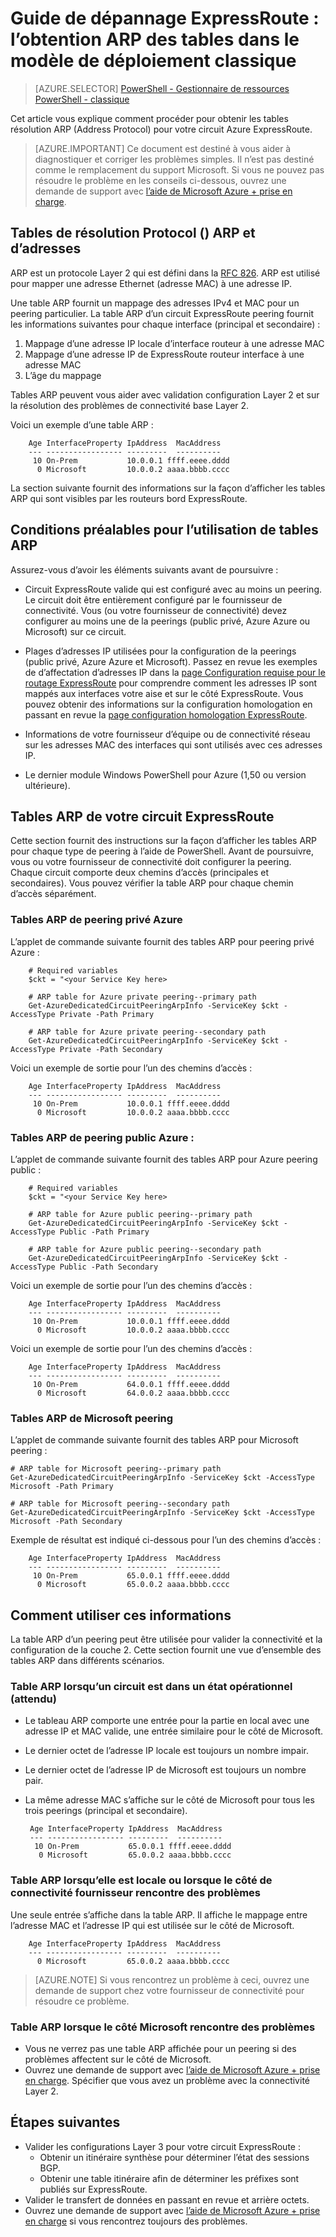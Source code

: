 <properties
   pageTitle="Guide de dépannage ExpressRoute : obtention des tables ARP | Microsoft Azure"
   description="Cette page fournit des instructions pour l’obtention des tables ARP pour un circuit ExpressRoute."
   documentationCenter="na"
   services="expressroute"
   authors="ganesr"
   manager="carolz"
   editor="tysonn"/>
<tags
   ms.service="expressroute"
   ms.devlang="na"
   ms.topic="article"
   ms.tgt_pltfrm="na"
   ms.workload="infrastructure-services"
   ms.date="10/10/2016"
   ms.author="ganesr"/>

# <a name="expressroute-troubleshooting-guide-getting-arp-tables-in-the-classic-deployment-model"></a>Guide de dépannage ExpressRoute : l’obtention ARP des tables dans le modèle de déploiement classique

> [AZURE.SELECTOR]
[PowerShell - Gestionnaire de ressources](expressroute-troubleshooting-arp-resource-manager.md)
[PowerShell - classique](expressroute-troubleshooting-arp-classic.md)

Cet article vous explique comment procéder pour obtenir les tables résolution ARP (Address Protocol) pour votre circuit Azure ExpressRoute.

>[AZURE.IMPORTANT] Ce document est destiné à vous aider à diagnostiquer et corriger les problèmes simples. Il n’est pas destiné comme le remplacement du support Microsoft. Si vous ne pouvez pas résoudre le problème en les conseils ci-dessous, ouvrez une demande de support avec [l’aide de Microsoft Azure + prise en charge](https://portal.azure.com/?#blade/Microsoft_Azure_Support/HelpAndSupportBlade).

## <a name="address-resolution-protocol-arp-and-arp-tables"></a>Tables de résolution Protocol () ARP et d’adresses
ARP est un protocole Layer 2 qui est défini dans la [RFC 826](https://tools.ietf.org/html/rfc826). ARP est utilisé pour mapper une adresse Ethernet (adresse MAC) à une adresse IP.

Une table ARP fournit un mappage des adresses IPv4 et MAC pour un peering particulier. La table ARP d’un circuit ExpressRoute peering fournit les informations suivantes pour chaque interface (principal et secondaire) :

1. Mappage d’une adresse IP locale d’interface routeur à une adresse MAC
2. Mappage d’une adresse IP de ExpressRoute routeur interface à une adresse MAC
3. L’âge du mappage

Tables ARP peuvent vous aider avec validation configuration Layer 2 et sur la résolution des problèmes de connectivité base Layer 2.

Voici un exemple d’une table ARP :

        Age InterfaceProperty IpAddress  MacAddress    
        --- ----------------- ---------  ----------    
         10 On-Prem           10.0.0.1 ffff.eeee.dddd
          0 Microsoft         10.0.0.2 aaaa.bbbb.cccc


La section suivante fournit des informations sur la façon d’afficher les tables ARP qui sont visibles par les routeurs bord ExpressRoute.

## <a name="prerequisites-for-using-arp-tables"></a>Conditions préalables pour l’utilisation de tables ARP

Assurez-vous d’avoir les éléments suivants avant de poursuivre :

 - Circuit ExpressRoute valide qui est configuré avec au moins un peering. Le circuit doit être entièrement configuré par le fournisseur de connectivité. Vous (ou votre fournisseur de connectivité) devez configurer au moins une de la peerings (public privé, Azure Azure ou Microsoft) sur ce circuit.

 - Plages d’adresses IP utilisées pour la configuration de la peerings (public privé, Azure Azure et Microsoft). Passez en revue les exemples de d’affectation d’adresses IP dans la [page Configuration requise pour le routage ExpressRoute](expressroute-routing.md) pour comprendre comment les adresses IP sont mappés aux interfaces votre aise et sur le côté ExpressRoute. Vous pouvez obtenir des informations sur la configuration homologation en passant en revue la [page configuration homologation ExpressRoute](expressroute-howto-routing-classic.md).

 - Informations de votre fournisseur d’équipe ou de connectivité réseau sur les adresses MAC des interfaces qui sont utilisés avec ces adresses IP.

 - Le dernier module Windows PowerShell pour Azure (1,50 ou version ultérieure).

## <a name="arp-tables-for-your-expressroute-circuit"></a>Tables ARP de votre circuit ExpressRoute
Cette section fournit des instructions sur la façon d’afficher les tables ARP pour chaque type de peering à l’aide de PowerShell. Avant de poursuivre, vous ou votre fournisseur de connectivité doit configurer la peering. Chaque circuit comporte deux chemins d’accès (principales et secondaires). Vous pouvez vérifier la table ARP pour chaque chemin d’accès séparément.

### <a name="arp-tables-for-azure-private-peering"></a>Tables ARP de peering privé Azure
L’applet de commande suivante fournit des tables ARP pour peering privé Azure :

        # Required variables
        $ckt = "<your Service Key here>

        # ARP table for Azure private peering--primary path
        Get-AzureDedicatedCircuitPeeringArpInfo -ServiceKey $ckt -AccessType Private -Path Primary

        # ARP table for Azure private peering--secondary path
        Get-AzureDedicatedCircuitPeeringArpInfo -ServiceKey $ckt -AccessType Private -Path Secondary

Voici un exemple de sortie pour l’un des chemins d’accès :

        Age InterfaceProperty IpAddress  MacAddress    
        --- ----------------- ---------  ----------    
         10 On-Prem           10.0.0.1 ffff.eeee.dddd
          0 Microsoft         10.0.0.2 aaaa.bbbb.cccc


### <a name="arp-tables-for-azure-public-peering"></a>Tables ARP de peering public Azure :
L’applet de commande suivante fournit des tables ARP pour Azure peering public :

        # Required variables
        $ckt = "<your Service Key here>

        # ARP table for Azure public peering--primary path
        Get-AzureDedicatedCircuitPeeringArpInfo -ServiceKey $ckt -AccessType Public -Path Primary

        # ARP table for Azure public peering--secondary path
        Get-AzureDedicatedCircuitPeeringArpInfo -ServiceKey $ckt -AccessType Public -Path Secondary

Voici un exemple de sortie pour l’un des chemins d’accès :

        Age InterfaceProperty IpAddress  MacAddress    
        --- ----------------- ---------  ----------    
         10 On-Prem           10.0.0.1 ffff.eeee.dddd
          0 Microsoft         10.0.0.2 aaaa.bbbb.cccc


Voici un exemple de sortie pour l’un des chemins d’accès :

        Age InterfaceProperty IpAddress  MacAddress    
        --- ----------------- ---------  ----------    
         10 On-Prem           64.0.0.1 ffff.eeee.dddd
          0 Microsoft         64.0.0.2 aaaa.bbbb.cccc


### <a name="arp-tables-for-microsoft-peering"></a>Tables ARP de Microsoft peering
L’applet de commande suivante fournit des tables ARP pour Microsoft peering :

    # ARP table for Microsoft peering--primary path
    Get-AzureDedicatedCircuitPeeringArpInfo -ServiceKey $ckt -AccessType Microsoft -Path Primary

    # ARP table for Microsoft peering--secondary path
    Get-AzureDedicatedCircuitPeeringArpInfo -ServiceKey $ckt -AccessType Microsoft -Path Secondary


Exemple de résultat est indiqué ci-dessous pour l’un des chemins d’accès :

        Age InterfaceProperty IpAddress  MacAddress    
        --- ----------------- ---------  ----------    
         10 On-Prem           65.0.0.1 ffff.eeee.dddd
          0 Microsoft         65.0.0.2 aaaa.bbbb.cccc


## <a name="how-to-use-this-information"></a>Comment utiliser ces informations
La table ARP d’un peering peut être utilisée pour valider la connectivité et la configuration de la couche 2. Cette section fournit une vue d’ensemble des tables ARP dans différents scénarios.

### <a name="arp-table-when-a-circuit-is-in-an-operational-expected-state"></a>Table ARP lorsqu’un circuit est dans un état opérationnel (attendu)

 - Le tableau ARP comporte une entrée pour la partie en local avec une adresse IP et MAC valide, une entrée similaire pour le côté de Microsoft.
 - Le dernier octet de l’adresse IP locale est toujours un nombre impair.
 - Le dernier octet de l’adresse IP de Microsoft est toujours un nombre pair.
 - La même adresse MAC s’affiche sur le côté de Microsoft pour tous les trois peerings (principal et secondaire).


        Age InterfaceProperty IpAddress  MacAddress    
        --- ----------------- ---------  ----------    
         10 On-Prem           65.0.0.1 ffff.eeee.dddd
          0 Microsoft         65.0.0.2 aaaa.bbbb.cccc

### <a name="arp-table-when-its-on-premises-or-when-the-connectivity-provider-side-has-problems"></a>Table ARP lorsqu’elle est locale ou lorsque le côté de connectivité fournisseur rencontre des problèmes

 Une seule entrée s’affiche dans la table ARP. Il affiche le mappage entre l’adresse MAC et l’adresse IP qui est utilisée sur le côté de Microsoft.

        Age InterfaceProperty IpAddress  MacAddress    
        --- ----------------- ---------  ----------    
          0 Microsoft         65.0.0.2 aaaa.bbbb.cccc

>[AZURE.NOTE] Si vous rencontrez un problème à ceci, ouvrez une demande de support chez votre fournisseur de connectivité pour résoudre ce problème.


### <a name="arp-table-when-the-microsoft-side-has-problems"></a>Table ARP lorsque le côté Microsoft rencontre des problèmes

 - Vous ne verrez pas une table ARP affichée pour un peering si des problèmes affectent sur le côté de Microsoft.
 -  Ouvrez une demande de support avec [l’aide de Microsoft Azure + prise en charge](https://portal.azure.com/?#blade/Microsoft_Azure_Support/HelpAndSupportBlade). Spécifier que vous avez un problème avec la connectivité Layer 2.

## <a name="next-steps"></a>Étapes suivantes

 - Valider les configurations Layer 3 pour votre circuit ExpressRoute :
     - Obtenir un itinéraire synthèse pour déterminer l’état des sessions BGP.
     - Obtenir une table itinéraire afin de déterminer les préfixes sont publiés sur ExpressRoute.
 - Valider le transfert de données en passant en revue et arrière octets.
 - Ouvrez une demande de support avec [l’aide de Microsoft Azure + prise en charge](https://portal.azure.com/?#blade/Microsoft_Azure_Support/HelpAndSupportBlade) si vous rencontrez toujours des problèmes.
